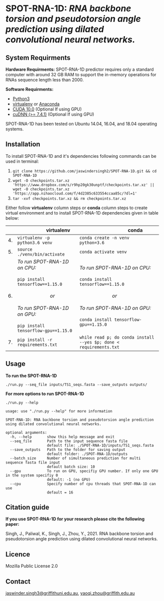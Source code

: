 SPOT-RNA-1D: *RNA backbone torsion and pseudotorsion angle prediction using dilated convolutional neural networks.*
====

System Requirments
----

**Hardware Requirments:**
SPOT-RNA-1D predictor requires only a standard computer with around 32 GB RAM to support the in-memory operations for RNAs sequence length less than 2000.

**Software Requirments:**
* [Python3](https://docs.python-guide.org/starting/install3/linux/)
* [virtualenv](https://virtualenv.pypa.io/en/latest/installation/) or [Anaconda](https://anaconda.org/anaconda/virtualenv)
* [CUDA 10.0](https://developer.nvidia.com/cuda-10.0-download-archive) (Optional If using GPU)
* [cuDNN (>= 7.4.1)](https://developer.nvidia.com/cudnn) (Optional If using GPU)

SPOT-RNA-1D has been tested on Ubuntu 14.04, 16.04, and 18.04 operating systems.


Installation
----

To install SPOT-RNA-1D and it's dependencies following commands can be used in terminal:

1. `git clone https://github.com/jaswindersingh2/SPOT-RNA-1D.git && cd SPOT-RNA-1D`
2. `wget -O checkpoints.tar.xz 'https://www.dropbox.com/s/r9hp20gk30unptf/checkpoints.tar.xz' || wget -O checkpoints.tar.xz 'https://app.nihaocloud.com/f/4d2385c633554ccaa85c/?dl=1'`
3. `tar -xvf checkpoints.tar.xz && rm checkpoints.tar.xz`

Either follow **virtualenv** column steps or **conda** column steps to create virtual environment and to install SPOT-RNA-1D dependencies given in table below:<br />

|  | &nbsp;&nbsp;&nbsp;&nbsp;&nbsp;&nbsp;&nbsp;&nbsp;&nbsp;&nbsp;&nbsp;&nbsp;&nbsp;&nbsp;&nbsp;&nbsp;&nbsp;&nbsp;&nbsp;&nbsp;&nbsp; virtualenv | &nbsp;&nbsp;&nbsp;&nbsp;&nbsp;&nbsp;&nbsp;&nbsp;&nbsp;&nbsp;&nbsp;&nbsp;&nbsp;&nbsp;&nbsp;&nbsp;&nbsp;&nbsp;&nbsp;&nbsp;&nbsp;&nbsp;&nbsp;&nbsp;&nbsp;&nbsp;&nbsp;&nbsp;&nbsp;&nbsp;&nbsp;&nbsp;&nbsp;&nbsp;&nbsp;&nbsp; conda |
| :- | :-------- | :--- |
| 4. | `virtualenv -p python3.6 venv` | `conda create -n venv python=3.6` |
| 5. | `source ./venv/bin/activate` | `conda activate venv` | 
| 6. | *To run SPOT-RNA-1D on CPU:*<br /> <br /> `pip install tensorflow==1.15.0` <br /> <br /> &nbsp;&nbsp;&nbsp;&nbsp;&nbsp;&nbsp;&nbsp;&nbsp;&nbsp;&nbsp;&nbsp;&nbsp;&nbsp;&nbsp;&nbsp;&nbsp;&nbsp;&nbsp;&nbsp;&nbsp;&nbsp;&nbsp;&nbsp;&nbsp; *or* <br /> <br />*To run SPOT-RNA-1D on GPU:*<br /> <br /> `pip install tensorflow-gpu==1.15.0` | *To run SPOT-RNA-1D on CPU:*<br /> <br /> `conda install tensorflow==1.15.0` <br /> <br /> &nbsp;&nbsp;&nbsp;&nbsp;&nbsp;&nbsp;&nbsp;&nbsp;&nbsp;&nbsp;&nbsp;&nbsp;&nbsp;&nbsp;&nbsp;&nbsp;&nbsp;&nbsp;&nbsp;&nbsp;&nbsp;&nbsp;&nbsp;&nbsp; *or* <br /> <br />*To run SPOT-RNA-1D on GPU:*<br /> <br /> `conda install tensorflow-gpu==1.15.0` |
| 7. | `pip install -r requirements.txt` | `while read p; do conda install --yes $p; done < requirements.txt` | 

Usage
----

**To run the SPOT-RNA-1D**

```
./run.py --seq_file inputs/TS1_seqs.fasta --save_outputs outputs/
```

**For more options to run SPOT-RNA-1D**
```
./run.py --help
```

```
usage: use "./run.py --help" for more information

SPOT-RNA-1D: RNA backbone torsion and pseudotorsion angle prediction using dilated convolutional neural networks.

optional arguments:
  -h, --help       show this help message and exit
  --seq_file       Path to the input sequence fasta file
                   default file: ./SPOT-RNA-1D/inputs/TS1_seqs.fasta
  --save_outputs   Path to the folder for saving output
                   default folder: ./SPOT-RNA-1D/outputs
  --batch_size     Number of simultaneous prediction for multi sequence fasta file input
                   default batch size: 10
  --gpu            To run on GPU, specifiy GPU number. If only one GPU in the system specifiy 0
                   default: -1 (no GPU)
  --cpu            Specify number of cpu threads that SPOT-RNA-1D can use
                   default = 16

```


Citation guide
----

**If you use SPOT-RNA-1D for your research please cite the following paper:**

Singh, J., Paliwal, K., Singh, J., Zhou, Y., 2021. RNA backbone torsion and pseudotorsion angle prediction using dilated convolutional neural networks.

Licence
----
Mozilla Public License 2.0


Contact
----
jaswinder.singh3@griffithuni.edu.au, yaoqi.zhou@griffith.edu.au

